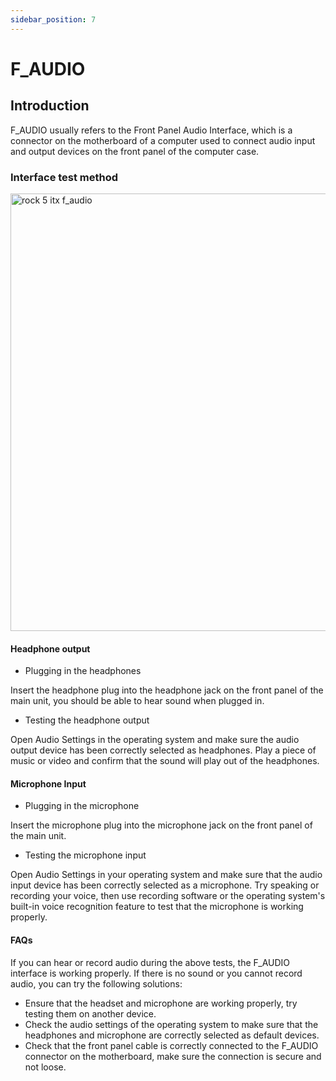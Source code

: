 ```yaml
---
sidebar_position: 7
---
```


# F_AUDIO

## Introduction

F_AUDIO usually refers to the Front Panel Audio Interface, which is a connector on the motherboard of a computer used to connect audio input and output devices on the front panel of the computer case.

### Interface test method

<img src="/img/rock5itx/rock5itx-f-audio.webp" width="700" alt="rock 5 itx f_audio " />

#### Headphone output

- Plugging in the headphones

Insert the headphone plug into the headphone jack on the front panel of the main unit, you should be able to hear sound when plugged in.

- Testing the headphone output

Open Audio Settings in the operating system and make sure the audio output device has been correctly selected as headphones. Play a piece of music or video and confirm that the sound will play out of the headphones.

#### Microphone Input

- Plugging in the microphone

Insert the microphone plug into the microphone jack on the front panel of the main unit.

- Testing the microphone input

Open Audio Settings in your operating system and make sure that the audio input device has been correctly selected as a microphone. Try speaking or recording your voice, then use recording software or the operating system's built-in voice recognition feature to test that the microphone is working properly.

#### FAQs

If you can hear or record audio during the above tests, the F_AUDIO interface is working properly. If there is no sound or you cannot record audio, you can try the following solutions:

- Ensure that the headset and microphone are working properly, try testing them on another device.
- Check the audio settings of the operating system to make sure that the headphones and microphone are correctly selected as default devices.
- Check that the front panel cable is correctly connected to the F_AUDIO connector on the motherboard, make sure the connection is secure and not loose.
